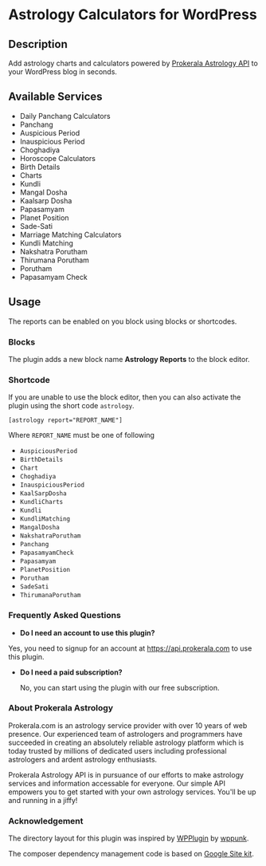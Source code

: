 # Astrology Calculators for WordPress

## Description

Add astrology charts and calculators powered by [Prokerala Astrology API](https://api.prokerala.com) to your WordPress blog in seconds.

## Available Services

- Daily Panchang Calculators
 - Panchang
 - Auspicious Period
 - Inauspicious Period
 - Choghadiya
- Horoscope Calculators
 - Birth Details
 - Charts
 - Kundli
 - Mangal Dosha
 - Kaalsarp Dosha
 - Papasamyam
 - Planet Position
 - Sade-Sati
- Marriage Matching Calculators
 - Kundli Matching
 - Nakshatra Porutham
 - Thirumana Porutham
 - Porutham
 - Papasamyam Check

## Usage

The reports can be enabled on you block using blocks or shortcodes.

### Blocks

The plugin adds a new block name **Astrology Reports** to the block editor.

### Shortcode

If you are unable to use the block editor, then you can also activate the plugin using the short code `astrology`.

```
[astrology report="REPORT_NAME"]
```

Where `REPORT_NAME` must be one of following

- `AuspiciousPeriod`
- `BirthDetails`
- `Chart`
- `Choghadiya`
- `InauspiciousPeriod`
- `KaalSarpDosha`
- `KundliCharts`
- `Kundli`
- `KundliMatching`
- `MangalDosha`
- `NakshatraPorutham`
- `Panchang`
- `PapasamyamCheck`
- `Papasamyam`
- `PlanetPosition`
- `Porutham`
- `SadeSati`
- `ThirumanaPorutham`


### Frequently Asked Questions

- __Do I need an account to use this plugin?__

 Yes, you need to signup for an account at https://api.prokerala.com to use this plugin.

- __Do I need a paid subscription?__

  No, you can start using the plugin with our free subscription.

### About Prokerala Astrology

Prokerala.com is an astrology service provider with over 10 years of web presence. Our experienced team of astrologers and programmers have succeeded in creating an absolutely reliable astrology platform which is today trusted by millions of dedicated users including professional astrologers and ardent astrology enthusiasts.

Prokerala Astrology API is in pursuance of our efforts to make astrology services and information accessable for everyone. Our simple API empowers you to get started with your own astrology services. You'll be up and running in a jiffy!


### Acknowledgement

The directory layout for this plugin was inspired by [WPPlugin](https://github.com/wppunk/WPPlugin) by [wppunk](https://github.com/wppunk).

The composer dependency management code is based on [Google Site kit](https://github.com/google/site-kit-wp).
